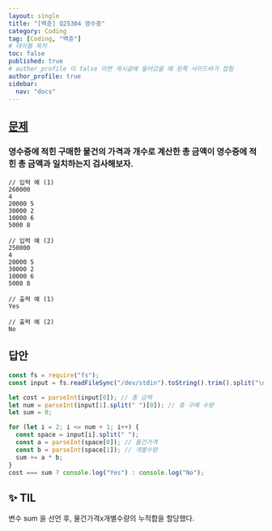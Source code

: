 ```yaml
---
layout: single
title: "[백준] Q25304 영수증"
category: Coding
tag: [Coding, "백준"]
# 테이블 목차
toc: false
published: true
# author_profile 이 false 이면 게시글에 들어갔을 때 왼쪽 사이드바가 접힘
author_profile: true
sidebar:
  nav: "docs"
---
```


## [문제](https://www.acmicpc.net/problem/25304)

### 영수증에 적힌 구매한 물건의 가격과 개수로 계산한 총 금액이 영수증에 적힌 총 금액과 일치하는지 검사해보자.

```
// 입력 예 (1)
260000
4
20000 5
30000 2
10000 6
5000 8

// 입력 예 (2)
250000
4
20000 5
30000 2
10000 6
5000 8
```

```
// 출력 예 (1)
Yes

// 출력 예 (2)
No
```

## 답안

```javascript
const fs = require("fs");
const input = fs.readFileSync("/dev/stdin").toString().trim().split("\n");

let cost = parseInt(input[0]); // 총 금액
let num = parseInt(input[1].split(" ")[0]); // 총 구매 수량
let sum = 0;

for (let i = 2; i <= num + 1; i++) {
  const space = input[i].split(" ");
  const a = parseInt(space[0]); // 물건가격
  const b = parseInt(space[1]); // 개별수량
  sum += a * b;
}
cost === sum ? console.log("Yes") : console.log("No");
```

## ✨ TIL

변수 sum 을 선언 후, 물건가격x개별수량의 누적합을 할당했다.
